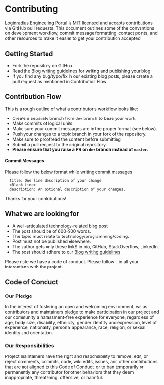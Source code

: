# Contributing

[Loginradius Engineering Portal](https://www.loginradius.com/engineering/blog) is [MIT](LICENSE) licensed and accepts contributions via GitHub pull requests. This document outlines some of the conventions on development workflow, commit message formatting, contact points, and other resources to make it easier to get your contribution accepted.

## Getting Started

- Fork the repository on GitHub
- Read the [Blog writing guidelines](GUIDELINES.md) for writing and publishing your blog
- If you find any bug/typo/fix in our existing blog posts, please create a pull request as mentioned in Contribution Flow

## Contribution Flow

This is a rough outline of what a contributor's workflow looks like:

- Create a separate branch from `dev` branch to base your work.
- Make commits of logical units.
- Make sure your commit messages are in the proper format (see below).
- Push your changes to a topic branch in your fork of the repository.
- Make sure to proofread the content before submitting
- Submit a pull request to the original repository.
- **Please ensure that you raise a PR on `dev` branch instead of `master`.**

#### Commit Messages

Please follow the below format while writing commit messages

```
  title: One line description of your change
  <Blank Line>
  description: An optional description of your changes.
```

Thanks for your contributions!

## What we are looking for

- A well-articulated technology-related blog post
- The post should be of 600-900 words.
- The topic must relate to technology/programming/coding.
- Post must not be published elsewhere.
- The author gets only these linkS in bio, GitHub, StackOverflow, LinkedIn.
- The post should adhere to our [Blog writing guidelines](GUIDELINES.md)

Please note we have a code of conduct. Please follow it in all your interactions with the project.

## Code of Conduct

### Our Pledge

In the interest of fostering an open and welcoming environment, we as
contributors and maintainers pledge to make participation in our project and
our community a harassment-free experience for everyone, regardless of age, body
size, disability, ethnicity, gender identity and expression, level of experience,
nationality, personal appearance, race, religion, or sexual identity and
orientation.

### Our Responsibilities

Project maintainers have the right and responsibility to remove, edit, or
reject comments, commits, code, wiki edits, issues, and other contributions
that are not aligned to this Code of Conduct, or to ban temporarily or
permanently any contributor for other behaviors that they deem inappropriate, threatening, offensive, or harmful.
